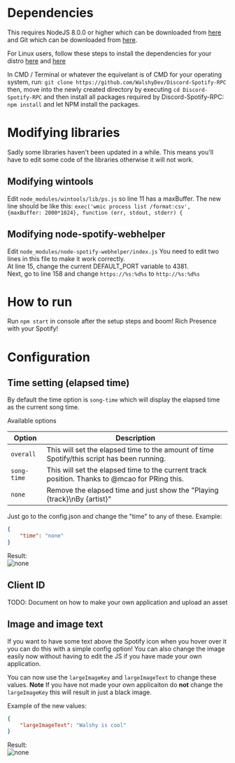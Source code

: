 # Dependencies
This requires NodeJS 8.0.0 or higher which can be downloaded from [here](https://nodejs.org/en/download/) and Git which can be downloaded from [here](https://git-scm.com/).

For Linux users, follow these steps to install the dependencies for your distro [here](https://git-scm.com/download/linux) and [here](https://nodejs.org/en/download/package-manager/)

In CMD / Terminal or whatever the equivelant is of CMD for your operating system, run: `git clone https://github.com/WalshyDev/Discord-Spotify-RPC` then, move into the newly created directory by executing `cd Discord-Spotify-RPC` and then install all packages required by Discord-Spotify-RPC: `npm install` and let NPM install the packages.

# Modifying libraries
Sadly some libraries haven't been updated in a while. This means you'll have to edit some code of the libraries otherwise it will not work.

## Modifying wintools
Edit `node_modules/wintools/lib/ps.js` so line 11 has a maxBuffer. The new line should be like this: `exec('wmic process list /format:csv', {maxBuffer: 2000*1024}, function (err, stdout, stderr) {`

## Modifying node-spotify-webhelper
Edit `node_modules/node-spotify-webhelper/index.js`
You need to edit two lines in this file to make it work correctly.  
At line 15, change the current DEFAULT_PORT variable to 4381.  
Next, go to line 158 and change `https://%s:%d%s` to `http://%s:%d%s`

# How to run
Run `npm start` in console after the setup steps and boom! Rich Presence with your Spotify!

# Configuration

## Time setting (elapsed time)
By default the time option is `song-time` which will display the elapsed time as the current song time.

Available options  

| Option | Description |
| --- | --- |
| `overall` | This will set the elapsed time to the amount of time Spotify/this script has been running. |
| `song-time` | This will set the elapsed time to the current track position. Thanks to @mcao for PRing this. |
| `none` | Remove the elapsed time and just show the "Playing {track}\nBy {artist}" |

Just go to the config.json and change the "time" to any of these.
Example:
```json
{
    "time": "none"
}
```
Result:  
![none](https://bots.are-pretty.sexy/4eae08.png)

## Client ID
TODO: Document on how to make your own application and upload an asset

## Image and image text
If you want to have some text above the Spotify icon when you hover over it you can do this with a simple config option! You can also change the image easily now without having to edit the JS if you have made your own application.

You can now use the `largeImageKey` and `largeImageText` to change these values. **Note** If you have not made your own applicaiton do **not** change the `largeImageKey` this will result in just a black image.

Example of the new values:
```json
{
	"largeImageText": "Walshy is cool"
}
```
Result:  
![none](https://bots.are-pretty.sexy/be34ec.png)
